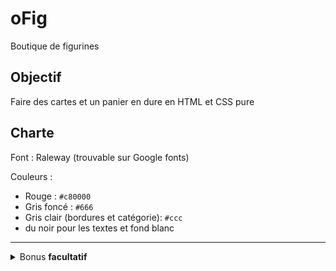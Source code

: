 # oFig

Boutique de figurines

## Objectif 

Faire des cartes et un panier en dure en HTML et CSS pure


## Charte

Font : Raleway (trouvable sur Google fonts)

Couleurs :
- Rouge : `#c80000`
- Gris foncé : `#666`
- Gris clair (bordures et catégorie): `#ccc`
- du noir pour les textes et fond blanc

---

<details>
<summary>
  Bonus <strong>facultatif</strong>
</summary>

## En complément
#   m a g a s i n - f i g u r i n e s  
 